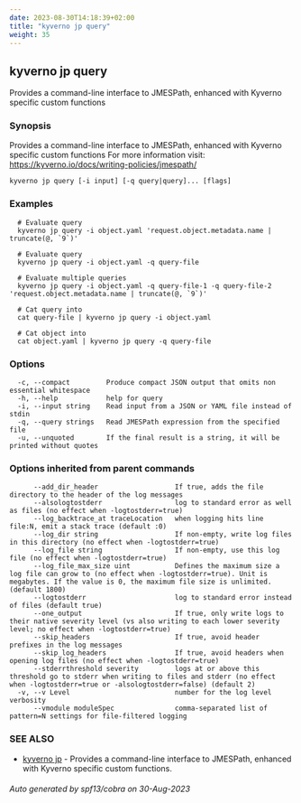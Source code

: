 ```yaml
---
date: 2023-08-30T14:18:39+02:00
title: "kyverno jp query"
weight: 35
---
```

## kyverno jp query

Provides a command-line interface to JMESPath, enhanced with Kyverno specific custom functions

### Synopsis

Provides a command-line interface to JMESPath, enhanced with Kyverno specific custom functions
For more information visit: https://kyverno.io/docs/writing-policies/jmespath/ 

```
kyverno jp query [-i input] [-q query|query]... [flags]
```

### Examples

```
  # Evaluate query             
  kyverno jp query -i object.yaml 'request.object.metadata.name | truncate(@, `9`)'

  # Evaluate query             
  kyverno jp query -i object.yaml -q query-file

  # Evaluate multiple queries  
  kyverno jp query -i object.yaml -q query-file-1 -q query-file-2 'request.object.metadata.name | truncate(@, `9`)'

  # Cat query into             
  cat query-file | kyverno jp query -i object.yaml

  # Cat object into            
  cat object.yaml | kyverno jp query -q query-file
```

### Options

```
  -c, --compact         Produce compact JSON output that omits non essential whitespace
  -h, --help            help for query
  -i, --input string    Read input from a JSON or YAML file instead of stdin
  -q, --query strings   Read JMESPath expression from the specified file
  -u, --unquoted        If the final result is a string, it will be printed without quotes
```

### Options inherited from parent commands

```
      --add_dir_header                   If true, adds the file directory to the header of the log messages
      --alsologtostderr                  log to standard error as well as files (no effect when -logtostderr=true)
      --log_backtrace_at traceLocation   when logging hits line file:N, emit a stack trace (default :0)
      --log_dir string                   If non-empty, write log files in this directory (no effect when -logtostderr=true)
      --log_file string                  If non-empty, use this log file (no effect when -logtostderr=true)
      --log_file_max_size uint           Defines the maximum size a log file can grow to (no effect when -logtostderr=true). Unit is megabytes. If the value is 0, the maximum file size is unlimited. (default 1800)
      --logtostderr                      log to standard error instead of files (default true)
      --one_output                       If true, only write logs to their native severity level (vs also writing to each lower severity level; no effect when -logtostderr=true)
      --skip_headers                     If true, avoid header prefixes in the log messages
      --skip_log_headers                 If true, avoid headers when opening log files (no effect when -logtostderr=true)
      --stderrthreshold severity         logs at or above this threshold go to stderr when writing to files and stderr (no effect when -logtostderr=true or -alsologtostderr=false) (default 2)
  -v, --v Level                          number for the log level verbosity
      --vmodule moduleSpec               comma-separated list of pattern=N settings for file-filtered logging
```

### SEE ALSO

* [kyverno jp](../kyverno_jp)	 - Provides a command-line interface to JMESPath, enhanced with Kyverno specific custom functions.

###### Auto generated by spf13/cobra on 30-Aug-2023

